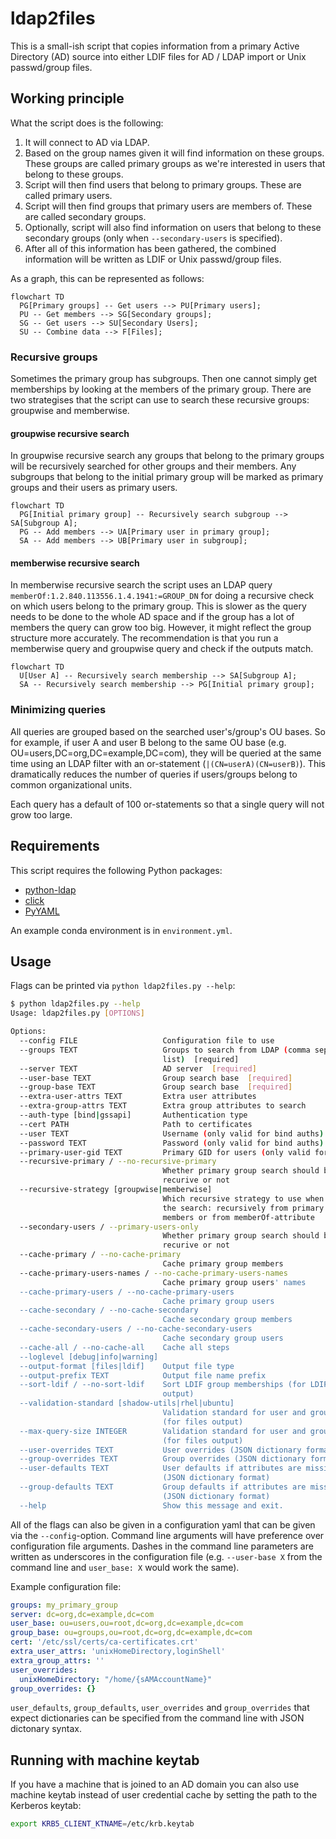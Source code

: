 # ldap2files

This is a small-ish script that copies information from a
primary Active Directory (AD) source into either LDIF files
for AD / LDAP import or Unix passwd/group files.

## Working principle

What the script does is the following:
1. It will connect to AD via LDAP.
2. Based on the group names given it will find information on these groups. These groups
   are called primary groups as we're interested in users that belong to these groups.
3. Script will then find users that belong to primary groups. These are called primary
   users.
4. Script will then find groups that primary users are members of. These are called
   secondary groups.
5. Optionally, script will also find information on users that belong to these secondary
   groups (only when `--secondary-users` is specified).
6. After all of this information has been gathered, the combined information will be written
   as LDIF or Unix passwd/group files.

As a graph, this can be represented as follows:

```mermaid
flowchart TD
  PG[Primary groups] -- Get users --> PU[Primary users];
  PU -- Get members --> SG[Secondary groups];
  SG -- Get users --> SU[Secondary Users];
  SU -- Combine data --> F[Files];
```

### Recursive groups

Sometimes the primary group has subgroups. Then one cannot simply get memberships by looking
at the members of the primary group. There are two strategises that the script can use to
search these recursive groups: groupwise and memberwise.

#### groupwise recursive search

In groupwise recursive search any groups that belong to the primary groups will be recursively
searched for other groups and their members. Any subgroups that belong to the initial primary
group will be marked as primary groups and their users as primary users.

```mermaid
flowchart TD
  PG[Initial primary group] -- Recursively search subgroup --> SA[Subgroup A];
  PG -- Add members --> UA[Primary user in primary group];
  SA -- Add members --> UB[Primary user in subgroup];
```

#### memberwise recursive search

In memberwise recursive search the script uses an LDAP query
`memberOf:1.2.840.113556.1.4.1941:=GROUP_DN` for doing a recursive check on which users
belong to the primary group. This is slower as the query needs to be done to the whole
AD space and if the group has a lot of members the query can grow too big. However,
it might reflect the group structure more accurately. The recommendation is that you
run a memberwise query and groupwise query and check if the outputs match.

```mermaid
flowchart TD
  U[User A] -- Recursively search membership --> SA[Subgroup A];
  SA -- Recursively search membership --> PG[Initial primary group];
```

### Minimizing queries

All queries are grouped based on the searched user's/group's OU bases.
So for example, if user A and user B belong to the same OU base
(e.g. OU=users,DC=org,DC=example,DC=com), they will be queried at the same
time using an LDAP filter with an or-statement (`|(CN=userA)(CN=userB)`).
This dramatically reduces the number of queries if users/groups belong to
common organizational units.

Each query has a default of 100 or-statements so that a single query will
not grow too large.

## Requirements

This script requires the following Python packages:
- [python-ldap](https://www.python-ldap.org/)
- [click](https://click.palletsprojects.com/)
- [PyYAML](https://pyyaml.org)

An example conda environment is in `environment.yml`.

## Usage

Flags can be printed via `python ldap2files.py --help`:

```sh
$ python ldap2files.py --help
Usage: ldap2files.py [OPTIONS]

Options:
  --config FILE                   Configuration file to use
  --groups TEXT                   Groups to search from LDAP (comma separated
                                  list)  [required]
  --server TEXT                   AD server  [required]
  --user-base TEXT                Group search base  [required]
  --group-base TEXT               Group search base  [required]
  --extra-user-attrs TEXT         Extra user attributes
  --extra-group-attrs TEXT        Extra group attributes to search
  --auth-type [bind|gssapi]       Authentication type
  --cert PATH                     Path to certificates
  --user TEXT                     Username (only valid for bind auths)
  --password TEXT                 Password (only valid for bind auths)
  --primary-user-gid TEXT         Primary GID for users (only valid for files)
  --recursive-primary / --no-recursive-primary
                                  Whether primary group search should be
                                  recurive or not
  --recursive-strategy [groupwise|memberwise]
                                  Which recursive strategy to use when doing
                                  the search: recursively from primary groups
                                  members or from memberOf-attribute
  --secondary-users / --primary-users-only
                                  Whether primary group search should be
                                  recurive or not
  --cache-primary / --no-cache-primary
                                  Cache primary group members
  --cache-primary-users-names / --no-cache-primary-users-names
                                  Cache primary group users' names
  --cache-primary-users / --no-cache-primary-users
                                  Cache primary group users
  --cache-secondary / --no-cache-secondary
                                  Cache secondary group members
  --cache-secondary-users / --no-cache-secondary-users
                                  Cache secondary group users
  --cache-all / --no-cache-all    Cache all steps
  --loglevel [debug|info|warning]
  --output-format [files|ldif]    Output file type
  --output-prefix TEXT            Output file name prefix
  --sort-ldif / --no-sort-ldif    Sort LDIF group memberships (for LDIF
                                  output)
  --validation-standard [shadow-utils|rhel|ubuntu]
                                  Validation standard for user and group names
                                  (for files output)
  --max-query-size INTEGER        Validation standard for user and group names
                                  (for files output)
  --user-overrides TEXT           User overrides (JSON dictionary format)
  --group-overrides TEXT          Group overrides (JSON dictionary format)
  --user-defaults TEXT            User defaults if attributes are missing
                                  (JSON dictionary format)
  --group-defaults TEXT           Group defaults if attributes are missing
                                  (JSON dictionary format)
  --help                          Show this message and exit.
```

All of the flags can also be given in a configuration yaml that can be
given via the `--config`-option. Command line arguments will have preference
over configuration file arguments. Dashes in the command line parameters are
written as underscores in the configuration file (e.g. `--user-base X` from
the command line and `user_base: X` would work the same).

Example configuration file:
```yml
groups: my_primary_group
server: dc=org,dc=example,dc=com
user_base: ou=users,ou=root,dc=org,dc=example,dc=com
group_base: ou=groups,ou=root,dc=org,dc=example,dc=com
cert: '/etc/ssl/certs/ca-certificates.crt'
extra_user_attrs: 'unixHomeDirectory,loginShell'
extra_group_attrs: ''
user_overrides:
  unixHomeDirectory: "/home/{sAMAccountName}"
group_overrides: {}
```

`user_defaults`, `group_defaults`, `user_overrides` and `group_overrides`
that expect dictionaries can be specified from the command line with JSON
dictonary syntax.

## Running with machine keytab

If you have a machine that is joined to an AD domain you can also use machine keytab
instead of user credential cache by setting the path to the Kerberos keytab:

```sh
export KRB5_CLIENT_KTNAME=/etc/krb.keytab
```
